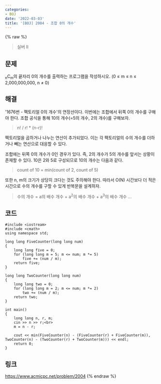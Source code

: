 ```yaml
---
categories:
- BOJ
date: '2022-03-03'
title: '[BOJ] 2004 - 조합 0의 개수'
---
```


{% raw %}
>실버 II

## 문제
<sub>n</sub>C<sub>m</sub>의 끝자리 0의 개수를 출력하는 프로그램을 작성하시오. (0 ≤ m ≤ n ≤ 2,000,000,000, n ≠ 0)

##  해결
'1676번 - 팩토리얼 0의 개수'의 연장선이다. 이번에는 조합에서 뒤쪽 0의 개수를 구해야 한다. 조합 공식을 통해 10의 개수(=5의 개수, 2의 개수)를 구해보자.
> n! / r! * (n-r)!<br>

팩토리얼을 곱하거나 나누는 연산이 추가되었다. 이는 각 팩토리얼의 수의 개수를 더하거나 빼는 연산으로 대응할 수 있다.

조합에는 뒤쪽 0의 개수가 0인 경우가 있다. 즉, 2의 개수가 5의 개수를 앞서는 상황이 존재할 수 있다. 10은 2와 5로 구성되므로 10의 개수는 다음과 같다.
> count of 10 = min(count of 2, count of 5)<br>

또한 n, m의 크기가 상당히 크다는 것도 주의해야 한다. 따라서 O(N) 시간보다 더 적은 시간으로 수의 개수를 구할 수 있게 반복문을 설계하자.
> 수의 개수 = a의 배수 개수 + a<sup>2</sup>의 배수 개수 + a<sup>3</sup>의 배수 개수 ... <br>

## 코드
```
#include <iostream>
#include <cmath>
using namespace std;

long long FiveCounter(long long num)
{
	long long five = 0;
	for (long long m = 5; m <= num; m *= 5)
		five += (num / m);
	return five;
}

long long TwoCounter(long long num)
{
	long long two = 0;
	for (long long m = 2; m <= num; m *= 2)
		two += (num / m);
	return two;
}

int main()
{
	long long n, r, m;
	cin >> n >> r;<br>
	m = n - r;

	cout << min(FiveCounter(n) - (FiveCounter(r) + FiveCounter(m)), TwoCounter(n) - (TwoCounter(r) + TwoCounter(m))) << endl;
	return 0;
}
```

## 링크
https://www.acmicpc.net/problem/2004
{% endraw %}